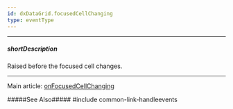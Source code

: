 ```yaml
---
id: dxDataGrid.focusedCellChanging
type: eventType
---
```

---
##### shortDescription
Raised before the focused cell changes.

---
Main article: [onFocusedCellChanging](/api-reference/10%20UI%20Components/dxDataGrid/1%20Configuration/onFocusedCellChanging.md '/Documentation/ApiReference/UI_Components/dxDataGrid/Configuration/#onFocusedCellChanging')

#####See Also#####
#include common-link-handleevents